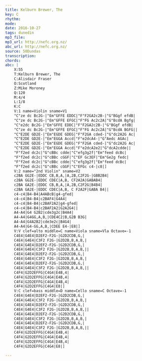 ```yaml
---
title: Kelburn Brewer, The
key: C
rhythm: 
mode:
date: 2016-10-27
tags: dunedin
mp3_file:
mp3_url: http://nefc.org.nz/
abc_url: http://nefc.org.nz/
source: 50Dundas
transcription:
chords: 
abc: |
    X:55
    T:Kelburn Brewer, The
    C:Alisdair Fraser
    O:Scotland
    Z:Mike Moroney
    Q:120
    M:4/4
    L:1/8
    K:C
    V:1 name=Violin sname=V1
    "C"ze dc Bc2G-|"Em"GFFE EDDC|"F"F2GA2c2B-|"G"BGgf efdB|
    "C"ze dc Bc2G-|"Em"GFFE EFGC|"F"FG Ac2c2A|"G"BcdA Bgfg|
    "C"e2dc Bc2G-|"Em"GFFE EDDC|"F"F2GA2c2B-|"G"BGgf efdB|
    "C"ze dc Bc2G-|"Em"GFFE EFGC|"F"FG Ac2c2A|"G"BcdA BGFG||
    "C"E2DE GD2E-|"Em"EGDE GDEG|"F"F2GA cded-|"G"dc2A2G Ac|
    "C"E2DE GD2E-|"Em"EGGA Accd|"F"e2dcA4-|"G"Aedc AGAc|
    "C"E2DE GD2E-|"Em"EGDE GDEG|"F"F2GA cded-|"G"dc2A2G Ac|
    "C"E2DE GD2E-|"Em"EGGA Accd|"F"e2dcA2e2|"G"dcA2cdde||
    "F"f2ed dc2c|"G"cBBc cdde|"C"efg3g2f|"Em"feed dcBc|
    "F"f2ed dc2c|"G"cBBc cGGF|"C"EF Gc3EF|"Em"Ge2g fedc|
    "F"f2ed dc2c|"G"cBBc cdde|"C"efg3g2f|"Em"feed dcBc|
    "F"f2ed dc2c|"G"cBBc cGGF|"C"EFGc c4-|c8|]
    V:2 name="2nd Violin" sname=V2
    c2BA GG2E-|EDDC CB,B,A,|A,2B,C2F2G-|GBB2B4|
    c2BA GG2E-|EDDC CDEC|A,B, CF2A2A|GABAB4|
    c2BA GA2E-|EDDC CB,B,A,|A,2B,C2F2G|B4B4|
    c2BA GA2E-|EDDC CDEC|A,B, C F2A2F|GABA B4||
    c4-c4|B4-B4|A4ABcB|g4-gfed|
    c4-c4|B4-B4|c2BAF4|G4A4|
    c4-c4|B4-B4|c2BAF2A2|g4-gfed|
    c4-c4|B4-B4|c2BAF2A2|G2A2G4||
    A4-A4|G4 G2B2|cde3g2c|B4A4|
    A4-A4|G4GG,A,B,|CDE4C2|B,G2B B3G|
    A4-A4|G4A2B2|cde3e2c|B4G4|
    A4-A4|G4-GG,A,B,|CDEE E4-|E8|]
    V:V clef=alto middle=C name=Viola sname=Vla Octave=-1
    C4E4|G4E4|D2EF2-F2G-|G2D2CDB,G,|
    C4E4|G4E4|C3F2 F2G-|G2D2B,B,A,B,|
    C4E4|G4E4|D2EF2-F2G-|G2D2CDB,G,|
    C4E4|G4E4|C3F2 F2G-|G2D2B,B,A,B,||
    C4E4|G4E4|D2EF2-F2G-|G2D2CDB,G,|
    C4E4|G4E4|C3F2 F2G-|G2D2B,B,A,B,|
    C4E4|G4E4|D2EF2-F2G-|G2D2CDB,G,|
    C4E4|G4E4|C3F2 F2G-|G2D2B,B,A,B,||
    C4F4|G2D2EFFG|C4G4|E4B,4|
    C4F4|G2D2EFFG|C4G4|E4B,4|
    C4F4|G2D2EFFG|C4G4|E4B,4|
    C4F4|G2D2EFFG|C4G4|E8|]
    V:C clef=bass middle=D name=Cello sname=C Octave=-1
    C4E4|G4E4|D2EF2-F2G-|G2D2CDB,G,|
    C4E4|G4E4|C3F2 F2G-|G2D2B,B,A,B,|
    C4E4|G4E4|D2EF2-F2G-|G2D2CDB,G,|
    C4E4|G4E4|C3F2 F2G-|G2D2B,B,A,B,||
    C4E4|G4E4|D2EF2-F2G-|G2D2CDB,G,|
    C4E4|G4E4|C3F2 F2G-|G2D2B,B,A,B,|
    C4E4|G4E4|D2EF2-F2G-|G2D2CDB,G,|
    C4E4|G4E4|C3F2 F2G-|G2D2B,B,A,B,||
    C4F4|G2D2EFFG|C4G4|E4B,4|
    C4F4|G2D2EFFG|C4G4|E4B,4|
    C4F4|G2D2EFFG|C4G4|E4B,4|
    C4F4|G2D2EFFG|C4G4|E8|]

---
```

